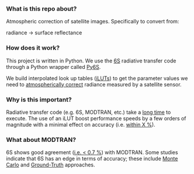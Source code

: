 ### What is this repo about?

Atmospheric correction of satellite images. Specifically to convert from:

radiance -> surface reflectance

### How does it work?

This project is written in Python. We use the [6S](http://modis-sr.ltdri.org/pages/6SCode.html) radiative transfer code through a Python wrapper called [Py6S](http://py6s.readthedocs.io/en/latest/introduction.html). 

We build interpolated look up tables ([iLUTs](link)) to get the parameter values we need to [atmospherically correct](link) radiance measured by a satellite sensor.

### Why is this important?

Radiative transfer code (e.g. 6S, MODTRAN, etc.) take a [long time](link) to execute. The use of an iLUT boost performance speeds by a few orders of magnitude with a minimal effect on accuracy (i.e. [within X %](link)). 

### What about MODTRAN?

6S shows good agreement ([i.e. < 0.7 %](http://6s.ltdri.org/files/publication/Kotchenova_et_al_2006.pdf)) with MODTRAN. Some studies indicate that 6S has an edge in terms of accuracy; these include [Monte Carlo](http://6s.ltdri.org/files/publication/Kotchenova_et_al_2008.pdf) and [Ground-Truth](https://www.researchgate.net/publication/263620472_Evaluation_of_atmospheric_correction_models_and_Landsat_surface_reflectance_product_in_an_urban_coastal_environment) approaches.
